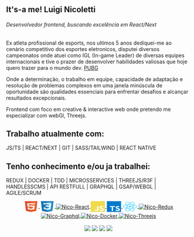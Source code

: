 ## It's-a me! **Luigi Nicoletti** 
###### Desenvolvedor frontend, buscando excelência em React/Next

Ex atleta profissional de esports, nos ultimos 5 anos dediquei-me ao cenário competitivo dos esportes eletronicos, disputei diversos campeonatos onde atuei como IGL (In-game Leader) de diversas equipes internacionais e tive o prazer de desenvolver habilidades valiosas que hoje quero trazer para o mundo dev. [PUBG](https://youtube.com/nicolettifps)

Onde a determinação, o trabalho em equipe, capacidade de adaptação e resolução de problemas complexos em uma janela minúscula de oportunidade são qualidades essenciais para enfrentar desafios e alcançar resultados excepcionais.

Frontend com foco em creative & interactive web onde pretendo me especializar com webGl, Threejs.

## Trabalho atualmente com:
JS/TS | REACT/NEXT | GIT | SASS/TAILWIND | REACT NATIVE

## Tenho conhecimento e/ou ja trabalhei:
REDUX | DOCKER | TDD | MICROSSERVICES | THREEJS/R3F | HANDLESSCMS | API RESTFULL | GRAPHQL | GSAP/WEBGL | AGILE/SCRUM

<div align="center">
  <a href="https://github.com/Luiginicoletti/luiginicoletti">
  

<div style="display: inline_block">
  <img align="center" alt="Nico-HTML" height="30" width="40" src="https://raw.githubusercontent.com/devicons/devicon/master/icons/html5/html5-original.svg">
  <img align="center" alt="Nico-CSS" height="30" width="40" src="https://raw.githubusercontent.com/devicons/devicon/master/icons/css3/css3-original.svg">
  <img align="center" alt="Nico-React" height="30" width="40" src="https://cdn.jsdelivr.net/gh/devicons/devicon/icons/sass/sass-original.svg">
  <img align="center" alt="Nico-Js" height="30" width="40" src="https://raw.githubusercontent.com/devicons/devicon/master/icons/javascript/javascript-plain.svg">
  <img align="center" alt="Nico-Ts" height="30" width="40" src="https://raw.githubusercontent.com/devicons/devicon/master/icons/typescript/typescript-plain.svg">
  <img align="center" alt="Nico-React" height="30" width="40" src="https://raw.githubusercontent.com/devicons/devicon/master/icons/react/react-original.svg">
  <img align="center" alt="Nico-Redux" height="30" width="40" src="https://cdn.jsdelivr.net/gh/devicons/devicon/icons/redux/redux-original.svg">
  <img align="center" alt="Nico-Graphql" height="30" width="40" src="https://cdn.jsdelivr.net/gh/devicons/devicon/icons/graphql/graphql-plain.svg">
  <img align="center" alt="Nico-Docker" height="30" width="40" src="https://cdn.jsdelivr.net/gh/devicons/devicon/icons/docker/docker-plain.svg">
  <img align="center" alt="Nico-Threejs" height="30" width="40" src="https://cdn.jsdelivr.net/gh/devicons/devicon/icons/threejs/threejs-original.svg"><br>

</div>


  
<br />
  
<div style="display: inline_block">
  <a href="https://www.linkedin.com/in/luiginicolettipro" target="_blank"><img src="https://img.shields.io/badge/-LinkedIn-%230077B5?style=for-the-badge&logo=linkedin&logoColor=white" target="_blank"></a> 
  <a href="https://www.youtube.com/nicolettifps" target="_blank"><img src="https://img.shields.io/badge/YouTube-FF0000?style=for-the-badge&logo=youtube&logoColor=white" target="_blank"></a>
  <a href="https://instagram.com/luiginicoletti" target="_blank"><img src="https://img.shields.io/badge/-Instagram-%23E4405F?style=for-the-badge&logo=instagram&logoColor=white" target="_blank"></a>
 	<a href="https://www.twitch.tv/nlcoletti" target="_blank"><img src="https://img.shields.io/badge/Twitch-9146FF?style=for-the-badge&logo=twitch&logoColor=white" target="_blank"></a>
  
</div>
</div>
